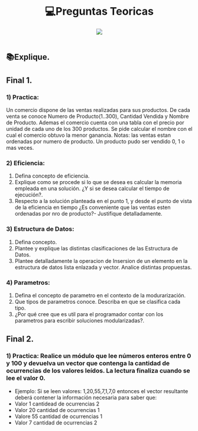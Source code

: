 
<h1 align="center"> 💻Preguntas Teoricas </h1>
<div align="center">
<img src="https://media.giphy.com/media/l4JA1COQqiZB6/giphy.gif"/>
 </div>
<br>

## 📚Explique.
## Final 1.
### 1) Practica:
Un comercio dispone de las ventas realizadas para sus productos. De cada venta se conoce Numero 
de Producto(1..300), Cantidad Vendida y Nombre de Producto. Ademas el comercio cuenta con una 
tabla con el precio por unidad de cada uno de los 300 productos. Se pide calcular el nombre con el 
cual el comercio obtuvo la menor ganancia. 
Notas: las ventas estan ordenadas por numero de producto. Un producto pudo ser vendido 0, 1 o 
mas veces.

### 2) Eficiencia:
1. Defina concepto de eficiencia.
2. Explique como se procede si lo que se desea es calcular la memoria empleada en una solución. ¿Y si se desea calcular el tiempo de ejecución?.
3. Respecto a la solución planteada en el punto 1, y desde el punto de vista de la eficiencia en tiempo ¿Es conveniente que las ventas esten ordenadas por nro de producto?- Justifique detalladamente.

### 3) Estructura de Datos:
1. Defina concepto.
2. Plantee y explique las distintas clasificaciones de las Estructura de Datos.
3. Plantee detalladamente la operacion de Insersion de un elemento en la estructura de datos lista enlazada y vector. Analice distintas propuestas.

### 4) Parametros:
1. Defina el concepto de parametro en el contexto de la modurarización.
2. Que tipos de parametros conoce. Describa en que se clasifica cada tipo.
3. ¿Por qué cree que es util para el programador contar con los parametros para escribir soluciones 
modularizadas?.

## Final 2.
### 1) Practica: Realice un módulo que lee números enteros entre 0 y 100 y devuelva un vector que contenga la cantidad de ocurrencias de los valores leídos. La lectura finaliza cuando se lee el valor 0.
- Ejemplo: Si se leen valores: 1,20,55,7,1,7,0 entonces el vector resultante deberá contener la información necesaria para saber que:
- Valor 1 cantidead de ocurrencias 2
- Valor 20 cantidad de ocurrencias 1
- Valore 55 cantidad de ocurrencias 1 
- Valor 7 cantidad de ocurrencias 2
